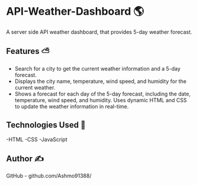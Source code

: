 # API-Weather-Dashboard :earth_americas:

A server side API weather dashboard, that provides 5-day weather forecast. 

## Features :partly_sunny:

* Search for a city to get the current weather information and a 5-day forecast.
* Displays the city name, temperature, wind speed, and humidity for the current weather.
* Shows a forecast for each day of the 5-day forecast, including the date, temperature, wind speed, and humidity.
Uses dynamic HTML and CSS to update the weather information in real-time.

## Technologies Used :test_tube:

-HTML
-CSS
-JavaScript 

## Author :writing_hand:

GitHub - github.com/Ashmo91388/
